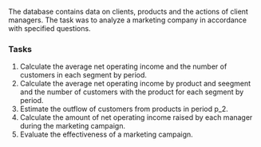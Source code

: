 The database contains data on clients, products and the actions of client managers.
The task was to analyze a marketing company in accordance with specified questions.

### Tasks

1) Calculate the average net operating income and the number of customers in each segment by period.<br>
2) Calculate the average net operating income by product and seegment and the number of customers with the product for each segment by period.<br>
3) Estimate the outflow of customers from products in period p_2.<br>
4) Calculate the amount of net operating income raised by each manager during the marketing campaign.<br>
5) Evaluate the effectiveness of a marketing campaign.
